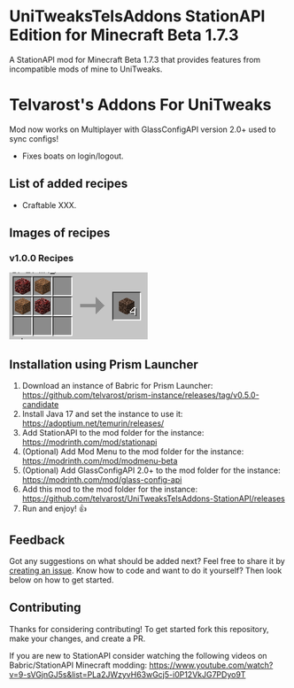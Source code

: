 # UniTweaksTelsAddons StationAPI Edition for Minecraft Beta 1.7.3

A StationAPI mod for Minecraft Beta 1.7.3 that provides features from incompatible mods of mine to UniTweaks.

# Telvarost's Addons For UniTweaks
Mod now works on Multiplayer with GlassConfigAPI version 2.0+ used to sync configs!

* Fixes boats on login/logout.

## List of added recipes

* Craftable XXX.

## Images of recipes

### v1.0.0 Recipes
![soul_sand craft recipe](https://github.com/telvarost/UniTweaksTelsAddons-StationAPI/blob/main/images/SoulSandRecipe.PNG)

## Installation using Prism Launcher

1. Download an instance of Babric for Prism Launcher: https://github.com/telvarost/prism-instance/releases/tag/v0.5.0-candidate
2. Install Java 17 and set the instance to use it: https://adoptium.net/temurin/releases/
3. Add StationAPI to the mod folder for the instance: https://modrinth.com/mod/stationapi
4. (Optional) Add Mod Menu to the mod folder for the instance: https://modrinth.com/mod/modmenu-beta
5. (Optional) Add GlassConfigAPI 2.0+ to the mod folder for the instance: https://modrinth.com/mod/glass-config-api
6. Add this mod to the mod folder for the instance: https://github.com/telvarost/UniTweaksTelsAddons-StationAPI/releases
7. Run and enjoy! 👍

## Feedback

Got any suggestions on what should be added next? Feel free to share it by [creating an issue](https://github.com/telvarost/UniTweaksTelsAddons-StationAPI/issues/new). Know how to code and want to do it yourself? Then look below on how to get started.

## Contributing

Thanks for considering contributing! To get started fork this repository, make your changes, and create a PR. 

If you are new to StationAPI consider watching the following videos on Babric/StationAPI Minecraft modding: https://www.youtube.com/watch?v=9-sVGjnGJ5s&list=PLa2JWzyvH63wGcj5-i0P12VkJG7PDyo9T
